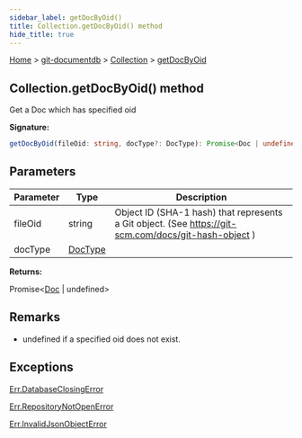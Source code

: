 ```yaml
---
sidebar_label: getDocByOid()
title: Collection.getDocByOid() method
hide_title: true
---
```


[Home](./index.md) &gt; [git-documentdb](./git-documentdb.md) &gt; [Collection](./git-documentdb.collection.md) &gt; [getDocByOid](./git-documentdb.collection.getdocbyoid.md)

## Collection.getDocByOid() method

Get a Doc which has specified oid

<b>Signature:</b>

```typescript
getDocByOid(fileOid: string, docType?: DocType): Promise<Doc | undefined>;
```

## Parameters

|  Parameter | Type | Description |
|  --- | --- | --- |
|  fileOid | string | Object ID (SHA-1 hash) that represents a Git object. (See https://git-scm.com/docs/git-hash-object ) |
|  docType | [DocType](./git-documentdb.doctype.md) |  |

<b>Returns:</b>

Promise&lt;[Doc](./git-documentdb.doc.md) \| undefined&gt;

## Remarks

- undefined if a specified oid does not exist.

## Exceptions

[Err.DatabaseClosingError](./git-documentdb.err.databaseclosingerror.md)

[Err.RepositoryNotOpenError](./git-documentdb.err.repositorynotopenerror.md)

[Err.InvalidJsonObjectError](./git-documentdb.err.invalidjsonobjecterror.md)

